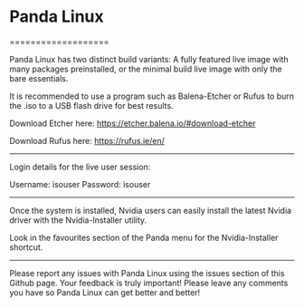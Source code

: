 # Panda Linux
===================

Panda Linux has two distinct build variants:
A fully featured live image with many packages preinstalled, 
or the minimal build live image with only the bare essentials.

It is recommended to use a program such as Balena-Etcher or Rufus 
to burn the .iso to a USB flash drive for best results.

Download Etcher here:
https://etcher.balena.io/#download-etcher

Download Rufus here:
https://rufus.ie/en/

---------------------------------------------------------------------------------------

Login details for the live user session:

Username: isouser
Password: isouser

---------------------------------------------------------------------------------------
Once the system is installed, Nvidia users can easily install the
latest Nvidia driver with the Nvidia-Installer utility.

Look in the favourites section of the Panda menu for the Nvidia-Installer shortcut.

---------------------------------------------------------------------------------------

Please report any issues with Panda Linux using the issues section of this Github page.
Your feedback is truly important! Please leave any comments you have so Panda Linux can
get better and better!
